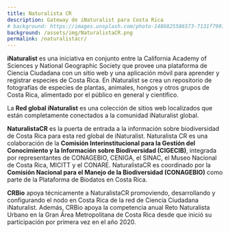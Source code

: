 ```yaml
---
title: Naturalista CR
description: Gateway de iNaturalist para Costa Rica
# background: https://images.unsplash.com/photo-1486825586573-7131f7991bdd?auto=format&w=2000
background: /assets/img/NaturalistaCR.png 
permalink: /naturalistacr/
---
```


**iNaturalist** es una iniciativa en conjunto entre la California Academy of Sciences y National Geographic Society que provee una plataforma de Ciencia Ciudadana con un sitio web y una aplicación móvil para aprender y registrar especies de Costa Rica.  En iNaturalist se crea un repositorio de fotografías de especies de plantas, animales, hongos y otros grupos de Costa Rica, alimentado por el público en general y científico.  

La **Red global iNaturalist** es una colección de sitios web localizados que están completamente conectados a la comunidad iNaturalist global.

**NaturalistaCR** es la puerta de entrada a la información sobre biodiversidad de Costa Rica para esta red global de iNaturalist.  Naturalista CR es una colaboración de la **Comisión Interinstitucional para la Gestión del Conocimiento y la Información sobre Biodiversidad (CIGECIB)**, integrada por representantes de CONAGEBIO, CENIGA, el SINAC, el Museo Nacional de Costa Rica, MICITT y el CONARE.  NaturalistaCR es coordinado por la **Comisión Nacional para el Manejo de la Biodiversidad (CONAGEBIO)** como parte de la Plataforma de Biodatos en Costa Rica.  

**CRBio** apoya técnicamente a NaturalistaCR promoviendo, desarrollando y configurando el nodo en Costa Rica de la red de Ciencia Ciudadana iNaturalist.  Además, CRBio apoya la competencia anual Reto Naturalista Urbano en la Gran Área Metropolitana de Costa Rica desde que inició su participación por primera vez en el año 2020.
